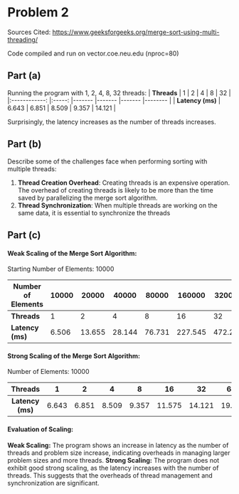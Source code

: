 # Problem 2

Sources Cited: https://www.geeksforgeeks.org/merge-sort-using-multi-threading/

Code compiled and run on vector.coe.neu.edu (nproc=80)

## Part (a)
Running the program with 1, 2, 4, 8, 32 threads:
|    **Threads**   	|   1   	| 2     	| 4     	| 8     	| 32     	|
|:------------:	|:-----:	|-------	|-------	|-------	|--------	|
| **Latency (ms)** 	| 6.643 	| 6.851 	| 8.509 	| 9.357 	| 14.121 	|

Surprisingly, the latency increases as the number of threads increases. 

## Part (b)
Describe some of the challenges face when performing sorting with multiple threads:

1. **Thread Creation Overhead**: Creating threads is an expensive operation. The overhead of creating threads is likely to be more than the time saved by parallelizing the merge sort algorithm.
2. **Thread Synchronization**: When multiple threads are working on the same data, it is essential to synchronize the threads 


## Part (c)

#### Weak Scaling of the Merge Sort Algorithm:

Starting Number of Elements: 10000

| **Number of Elements** 	| 10000 	| 20000  	| 40000  	| 80000  	| 160000  	| 320000  	| 640000  	| 1280000 	| 2560000 	|
|------------------------	|-------	|--------	|--------	|--------	|---------	|---------	|---------	|---------	|---------	|
|       **Threads**      	|   1   	| 2      	| 4      	| 8      	| 16      	| 32      	| 64      	| 128     	| 256     	|
|    **Latency (ms)**    	| 6.506 	| 13.655 	| 28.144 	| 76.731 	| 227.545 	| 472.222 	| 1219.09 	| 2087.72 	| 4186.92 	|


#### Strong Scaling of the Merge Sort Algorithm:

Number of Elements: 10000

|    **Threads**   	|   1   	| 2     	| 4     	| 8     	| 16     	| 32     	| 64    	| 128    	| 256    	|
|:----------------:	|:-----:	|-------	|-------	|-------	|--------	|--------	|-------	|--------	|--------	|
| **Latency (ms)** 	| 6.643 	| 6.851 	| 8.509 	| 9.357 	| 11.575 	| 14.121 	| 19.89 	| 30.428 	| 44.603 	|

#### Evaluation of Scaling:
**Weak Scaling:** The program shows an increase in latency as the number of threads and problem size increase, indicating overheads in managing larger problem sizes and more threads.
**Strong Scaling:** The program does not exhibit good strong scaling, as the latency increases with the number of threads. This suggests that the overheads of thread management and synchronization are significant.


